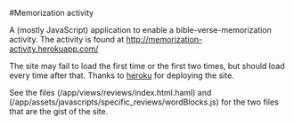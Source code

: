 #Memorization activity

A (mostly JavaScript) application to enable a bible-verse-memorization activity. The activity is found at http://memorization-activity.herokuapp.com/ 

The site may fail to load the first time or the first two times, but should load every time after that. Thanks to [heroku](https://www.heroku.com/) for deploying the site.

See the files (/app/views/reviews/index.html.haml) and (/app/assets/javascripts/specific_reviews/wordBlocks.js) for the two files that are the gist of the site.
